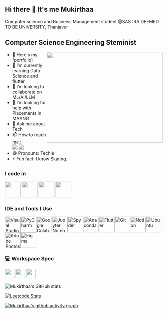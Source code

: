 ## Hi there 👋 It's me Mukirthaa

Computer science and Business Management student @SASTRA DEEMED TO BE UNIVERSITY, Thanjavur

## Computer Science Engineering Steminist

<img align="right" width="370" height="290" src="https://media.giphy.com/media/v1.Y2lkPTc5MGI3NjExd3Rudnl2anBjaGJwYWh3MXNiNnpndDVodDg2c205bHNyZjJ1NzN0MSZlcD12MV9naWZzX3NlYXJjaCZjdD1n/L1R1tvI9svkIWwpVYr/giphy.gif">

- 🔭 Here's my [portfolio]                                                 
- 🌱 I’m currently learning Data Science and flutter
- 👯 I’m looking to collaborate on ML/AI/LLM
- 🤔 I’m looking for help with Placements in MAANG
- 💬 Ask me about Tech
- 📫 How to reach me :
<br /> [<img src="https://img.shields.io/badge/X-0077FF?style=for-the-badge&logo=x&logoColor=white" />](https://x.com/mukirthaamk)
 [<img src="https://img.shields.io/badge/LinkedIn-0077B5?style=for-the-badge&logo=linkedin&logoColor=white" />](https://www.linkedin.com/in/mukirthaa/)
- 😄 Pronouns: Techie
- ⚡ Fun fact: I know Skating.

### I code in
<img height="50" width="50" src="https://img.icons8.com/color/48/000000/python.png" /> <img height="50" width="50" src="https://img.icons8.com/color/48/000000/c-programming.png" /> <img height="50" width="50" src="https://img.icons8.com/color/48/000000/c-plus-plus-logo.png" /> 
<img height="50" width="50" src="https://img.icons8.com/color/48/000000/mysql-logo.png"/>

### IDE and Tools I Use

<img height="50" width="50" src="https://img.icons8.com/color/48/000000/visual-studio-code-2019.png" alt="Visual Studio Code"/><img height="50" width="50" src="https://img.icons8.com/color/48/000000/pycharm.png" alt="PyCharm"/><img height="50" width="50" src="https://img.icons8.com/color/48/000000/google-colab.png" alt="Google Colab"/><img height="50" width="50" src="https://img.icons8.com/ios-filled/50/000000/jupyter.png" alt="Jupyter Notebook"/><img height="50" width="50" src="https://www.spyder-ide.org/images/spyder-logo.png" alt="Spyder"/><img height="50" width="50" src="https://img.icons8.com/dusk/64/000000/anaconda.png" alt="Anaconda"/><img height="50" width="50" src="https://img.icons8.com/color/48/000000/flutter.png" alt="Flutter"/><img height="50" width="50" src="https://img.icons8.com/color/50/000000/git.png" alt="Git"/><img height="50" width="50" src="https://img.icons8.com/color/480/null/notion--v1.png" alt="Notion"/><img height="50" width="50" src="https://img.icons8.com/color/48/000000/ubuntu--v1.png" alt="Ubuntu"/><img height="50" width="50" src="https://img.icons8.com/doodle/48/000000/adobe-photoshop.png" alt="Adobe Photoshop"/><img height="50" width="50" src="https://img.icons8.com/color/48/000000/figma--v1.png" alt="Figma"/>


### 💻 Workspace Spec

<img height="30" src="https://img.shields.io/badge/Macbook-Pro_M1-ED1C24?style=for-the-badge&logo=apple&logoColor=white"/> <img height="30" src="https://img.shields.io/badge/NVIDIA-GTX1650-76B900?style=for-the-badge&logo=nvidia&logoColor=white"/>  <img height="30" src="https://img.shields.io/badge/AMD-Ryzen_5_4600H-ED1C24?style=for-the-badge&logo=amd&logoColor=white"/> 

![Mukirthaa's GitHub stats](https://github-readme-stats.vercel.app/api?username=Mukirthaa&theme=dark&show_icons=true&&hide=issues,contribs)

[![Leetcode Stats](https://leetcard.jacoblin.cool/Mukirthaa?ext=contest&theme=dark)](https://leetcode.com/Mukirthaa)

[![Mukirthaa's github activity graph](https://github-readme-activity-graph.vercel.app/graph?username=Mukirthaa-r&bg_color=000000&color=ffffff&line=51f565&point=ffffff&area=true&hide_border=true)](https://github.com/ashutosh00710/github-readme-activity-graph)
